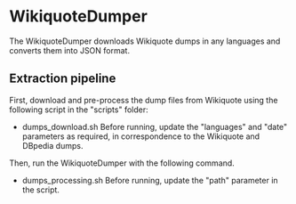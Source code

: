 # WikiquoteDumper
The WikiquoteDumper downloads Wikiquote dumps in any languages and converts them into JSON format.

## Extraction pipeline

First, download and pre-process the dump files from Wikiquote using the following script in the "scripts" folder:
- dumps_download.sh
Before running, update the "languages" and "date" parameters as required, in correspondence to the Wikiquote and DBpedia dumps.

Then, run the WikiquoteDumper with the following command.
- dumps_processing.sh
Before running, update the "path" parameter in the script.